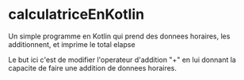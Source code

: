 # calculatriceEnKotlin
Un simple programme en Kotlin qui prend des donnees horaires, les additionnent, et imprime le total elapse

Le but ici c'est de modifier l'operateur d'addition "+" en lui donnant la capacite de faire une addition de donnees horaires. 
